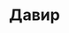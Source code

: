 --- 
title: "Давир" 
site: "" 
town: "Симферополь" 
tel: ["+380 (95) 222-11-31, +38(095)366-34-33"] 
address: "Россия, Республика Крым, г. Симферополь, ул. Жуковского, 12" 
mail: "" 
--- 